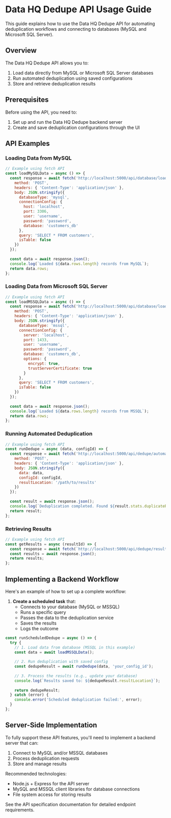 
# Data HQ Dedupe API Usage Guide

This guide explains how to use the Data HQ Dedupe API for automating deduplication workflows and connecting to databases (MySQL and Microsoft SQL Server).

## Overview

The Data HQ Dedupe API allows you to:

1. Load data directly from MySQL or Microsoft SQL Server databases
2. Run automated deduplication using saved configurations
3. Store and retrieve deduplication results

## Prerequisites

Before using the API, you need to:

1. Set up and run the Data HQ Dedupe backend server
2. Create and save deduplication configurations through the UI

## API Examples

### Loading Data from MySQL

```javascript
// Example using fetch API
const loadMySQLData = async () => {
  const response = await fetch('http://localhost:5000/api/database/load', {
    method: 'POST',
    headers: { 'Content-Type': 'application/json' },
    body: JSON.stringify({
      databaseType: 'mysql',
      connectionConfig: {
        host: 'localhost',
        port: 3306,
        user: 'username',
        password: 'password',
        database: 'customers_db'
      },
      query: 'SELECT * FROM customers',
      isTable: false
    })
  });
  
  const data = await response.json();
  console.log(`Loaded ${data.rows.length} records from MySQL`);
  return data.rows;
};
```

### Loading Data from Microsoft SQL Server

```javascript
// Example using fetch API
const loadMSSQLData = async () => {
  const response = await fetch('http://localhost:5000/api/database/load', {
    method: 'POST',
    headers: { 'Content-Type': 'application/json' },
    body: JSON.stringify({
      databaseType: 'mssql',
      connectionConfig: {
        server: 'localhost',
        port: 1433,
        user: 'username',
        password: 'password',
        database: 'customers_db',
        options: {
          encrypt: true,
          trustServerCertificate: true
        }
      },
      query: 'SELECT * FROM customers',
      isTable: false
    })
  });
  
  const data = await response.json();
  console.log(`Loaded ${data.rows.length} records from MSSQL`);
  return data.rows;
};
```

### Running Automated Deduplication

```javascript
// Example using fetch API
const runDedupe = async (data, configId) => {
  const response = await fetch('http://localhost:5000/api/dedupe/automated', {
    method: 'POST',
    headers: { 'Content-Type': 'application/json' },
    body: JSON.stringify({
      data: data,
      configId: configId,
      resultLocation: '/path/to/results'
    })
  });
  
  const result = await response.json();
  console.log(`Deduplication completed. Found ${result.stats.duplicateRows} duplicates`);
  return result;
};
```

### Retrieving Results

```javascript
// Example using fetch API
const getResults = async (resultId) => {
  const response = await fetch(`http://localhost:5000/api/dedupe/results/${resultId}`);
  const results = await response.json();
  return results;
};
```

## Implementing a Backend Workflow

Here's an example of how to set up a complete workflow:

1. **Create a scheduled task** that:
   - Connects to your database (MySQL or MSSQL)
   - Runs a specific query
   - Passes the data to the deduplication service
   - Saves the results
   - Logs the outcome

```javascript
const runScheduledDedupe = async () => {
  try {
    // 1. Load data from database (MSSQL in this example)
    const data = await loadMSSQLData();
    
    // 2. Run deduplication with saved config
    const dedupeResult = await runDedupe(data, 'your_config_id');
    
    // 3. Process the results (e.g., update your database)
    console.log(`Results saved to: ${dedupeResult.resultLocation}`);
    
    return dedupeResult;
  } catch (error) {
    console.error('Scheduled deduplication failed:', error);
  }
};
```

## Server-Side Implementation

To fully support these API features, you'll need to implement a backend server that can:

1. Connect to MySQL and/or MSSQL databases
2. Process deduplication requests
3. Store and manage results

Recommended technologies:
- Node.js + Express for the API server
- MySQL and MSSQL client libraries for database connections
- File system access for storing results

See the API specification documentation for detailed endpoint requirements.
